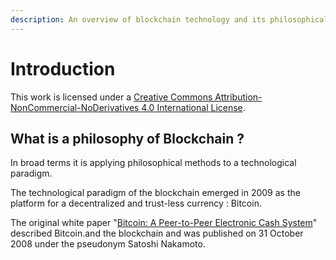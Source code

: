 ```yaml
---
description: An overview of blockchain technology and its philosophical analysis.
---
```


# Introduction

This work is licensed under a [Creative Commons Attribution-NonCommercial-NoDerivatives 4.0 International License](http://creativecommons.org/licenses/by-nc-nd/4.0/).

## What is a philosophy of Blockchain ?

In broad terms it is applying philosophical methods to a technological paradigm.

The technological paradigm of the blockchain emerged in 2009 as the platform for a decentralized and trust-less currency : Bitcoin. 

The original white paper  "[Bitcoin: A Peer-to-Peer Electronic Cash System](https://bitcoin.org/bitcoin.pdf)" described Bitcoin.and the blockchain and was published on 31 October 2008 under the  pseudonym Satoshi Nakamoto.

  




